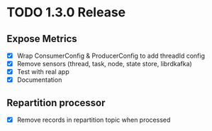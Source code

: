 # TODO 1.3.0 Release

## Expose Metrics

- [X] Wrap ConsumerConfig & ProducerConfig to add threadId config
- [X] Remove sensors (thread, task, node, state store, librdkafka)
- [X] Test with real app
- [X] Documentation

## Repartition processor

- [X] Remove records in repartition topic when processed
